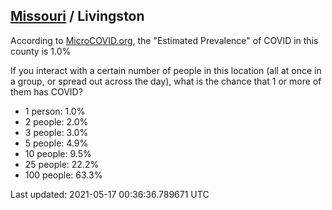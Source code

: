 
## [Missouri](/united-states/missouri) / Livingston

According to [MicroCOVID.org](http://microcovid.org),
the "Estimated Prevalence" of COVID in this county is 1.0%

If you interact with a certain number of people in this location
(all at once in a group, or spread out across the day), what is the chance that
1 or more of them has COVID?

- 1 person: 1.0%
- 2 people: 2.0%
- 3 people: 3.0%
- 5 people: 4.9%
- 10 people: 9.5%
- 25 people: 22.2%
- 100 people: 63.3%

Last updated: 2021-05-17 00:36:36.789671 UTC
